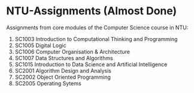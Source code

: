 # NTU-Assignments (Almost Done)

Assignments from core modules of the Computer Science course in NTU:
1. SC1003 Introduction to Computational Thinking and Programming
2. SC1005 Digital Logic
3. SC1006 Computer Organisation & Architecture
4. SC1007 Data Structures and Algorithms
5. SC1015 Introduction to Data Science and Artificial Intelligence
6. SC2001 Algorithm Design and Analysis
7. SC2002 Object Oriented Programming
8. SC2005 Operating Sytems
